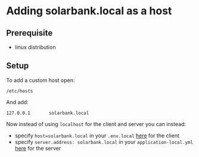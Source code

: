 # Adding solarbank.local as a host
## Prerequisite
- linux distribution
## Setup
To add a custom host open:
```text
/etc/hosts
```
And add:
```text
127.0.0.1       solarbank.local
```

Now instead of using `localhost` for the client and server you can instead:
- specify `host=solarbank.local` in your `.env.local` [here](../client/environment) for the client
- specify `server.address: solarbank.local` in your `application-local.yml` [here](../server/src/main/resources) for the server
